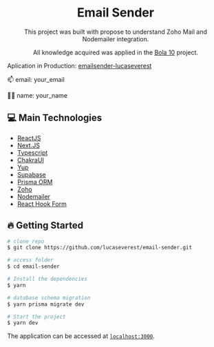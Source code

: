 <h1 align="center">Email Sender</h1>

<p align="center">This project was built with propose to understand Zoho Mail and Nodemailer integration.</p>

<p align="center">All knowledge acquired was applied in the <a href="https://github.com/Bola10io">Bola 10</a> project.</p>

Aplication in Production: <a href="https://emailsender-three.vercel.app/">emailsender-lucaseverest</a>

<p>📫 email: your_email</p>
<p>🧑‍💻 name: your_name</p>

## 💻 Main Technologies

- [ReactJS](https://reactjs.org/)
- [Next.JS](https://nextjs.org/)
- [Typescript](https://www.typescriptlang.org/)
- [ChakraUI](https://chakra-ui.com/)
- [Yup](https://www.npmjs.com/package/yup)
- [Supabase](https://supabase.com/)
- [Prisma ORM](https://www.prisma.io/)
- [Zoho](https://www.zoho.com/pt-br/mail/)
- [Nodemailer](https://nodemailer.com/about/)
- [React Hook Form](https://react-hook-form.com/)

## 🔥 Getting Started

```sh
# clone repo
$ git clone https://github.com/lucaseverest/email-sender.git

# access folder
$ cd email-sender

# Install the dependencies
$ yarn

# database schema migration
$ yarn prisma migrate dev

# Start the project
$ yarn dev
```

The application can be accessed at [`localhost:3000`](http://localhost:3000).
